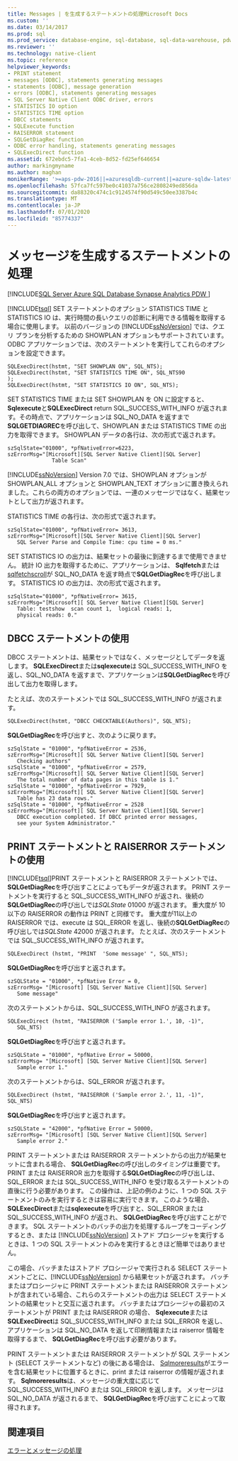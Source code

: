 ```yaml
---
title: Messages | を生成するステートメントの処理Microsoft Docs
ms.custom: ''
ms.date: 03/14/2017
ms.prod: sql
ms.prod_service: database-engine, sql-database, sql-data-warehouse, pdw
ms.reviewer: ''
ms.technology: native-client
ms.topic: reference
helpviewer_keywords:
- PRINT statement
- messages [ODBC], statements generating messages
- statements [ODBC], message generation
- errors [ODBC], statements generating messages
- SQL Server Native Client ODBC driver, errors
- STATISTICS IO option
- STATISTICS TIME option
- DBCC statements
- SQLExecute function
- RAISERROR statement
- SQLGetDiagRec function
- ODBC error handling, statements generating messages
- SQLExecDirect function
ms.assetid: 672ebdc5-7fa1-4ceb-8d52-fd25ef646654
author: markingmyname
ms.author: maghan
monikerRange: '>=aps-pdw-2016||=azuresqldb-current||=azure-sqldw-latest||>=sql-server-2016||=sqlallproducts-allversions||>=sql-server-linux-2017||=azuresqldb-mi-current'
ms.openlocfilehash: 57fca7fc597be0c41037a756ce2808249ed856da
ms.sourcegitcommit: da88320c474c1c9124574f90d549c50ee3387b4c
ms.translationtype: MT
ms.contentlocale: ja-JP
ms.lasthandoff: 07/01/2020
ms.locfileid: "85774337"
---
```

# <a name="processing-statements-that-generate-messages"></a>メッセージを生成するステートメントの処理
[!INCLUDE[SQL Server Azure SQL Database Synapse Analytics PDW ](../../includes/applies-to-version/sql-asdb-asdbmi-asdw-pdw.md)]

  [!INCLUDE[tsql](../../includes/tsql-md.md)] SET ステートメントのオプション STATISTICS TIME と STATISTICS IO は、実行時間の長いクエリの診断に利用できる情報を取得する場合に使用します。 以前のバージョンの [!INCLUDE[ssNoVersion](../../includes/ssnoversion-md.md)] では、クエリ プランを分析するための SHOWPLAN オプションもサポートされています。 ODBC アプリケーションでは、次のステートメントを実行してこれらのオプションを設定できます。  
  
```  
SQLExecDirect(hstmt, "SET SHOWPLAN ON", SQL_NTS);  
SQLExecDirect(hstmt, "SET STATISTICS TIME ON", SQL_NTS90  
);  
SQLExecDirect(hstmt, "SET STATISTICS IO ON", SQL_NTS);  
```  
  
 SET STATISTICS TIME または SET SHOWPLAN を ON に設定すると、 **Sqlexecute**と**SQLExecDirect** return SQL_SUCCESS_WITH_INFO が返されます。その時点で、アプリケーションは SQL_NO_DATA を返すまで**SQLGETDIAGREC**を呼び出して、SHOWPLAN または STATISTICS TIME の出力を取得できます。 SHOWPLAN データの各行は、次の形式で返されます。  
  
```  
szSqlState="01000", *pfNativeError=6223,  
szErrorMsg="[Microsoft][SQL Server Native Client][SQL Server]   
              Table Scan"  
```  
  
 [!INCLUDE[ssNoVersion](../../includes/ssnoversion-md.md)] Version 7.0 では、SHOWPLAN オプションが SHOWPLAN_ALL オプションと SHOWPLAN_TEXT オプションに置き換えられました。これらの両方のオプションでは、一連のメッセージではなく、結果セットとして出力が返されます。  
  
 STATISTICS TIME の各行は、次の形式で返されます。  
  
```  
szSqlState="01000", *pfNativeError= 3613,  
szErrorMsg="[Microsoft][SQL Server Native Client][SQL Server]  
   SQL Server Parse and Compile Time: cpu time = 0 ms."  
```  
  
 SET STATISTICS IO の出力は、結果セットの最後に到達するまで使用できません。 統計 IO 出力を取得するために、アプリケーションは、 **Sqlfetch**または[sqlfetchscroll](../../relational-databases/native-client-odbc-api/sqlfetchscroll.md)が SQL_NO_DATA を返す時点で**SQLGetDiagRec**を呼び出します。 STATISTICS IO の出力は、次の形式で返されます。  
  
```  
szSqlState="01000", *pfNativeError= 3615,  
szErrorMsg="[Microsoft][ SQL Server Native Client][SQL Server]  
   Table: testshow  scan count 1,  logical reads: 1,  
   physical reads: 0."  
```  
  
## <a name="using-dbcc-statements"></a>DBCC ステートメントの使用  
 DBCC ステートメントは、結果セットではなく、メッセージとしてデータを返します。 **SQLExecDirect**または**sqlexecute**は SQL_SUCCESS_WITH_INFO を返し、SQL_NO_DATA を返すまで、アプリケーションは**SQLGetDiagRec**を呼び出して出力を取得します。  
  
 たとえば、次のステートメントでは SQL_SUCCESS_WITH_INFO が返されます。  
  
```  
SQLExecDirect(hstmt, "DBCC CHECKTABLE(Authors)", SQL_NTS);  
```  
  
 **SQLGetDiagRec**を呼び出すと、次のように戻ります。  
  
```  
szSqlState = "01000", *pfNativeError = 2536,  
szErrorMsg="[Microsoft][ SQL Server Native Client][SQL Server]  
   Checking authors"  
szSqlState = "01000", *pfNativeError = 2579,  
szErrorMsg="[Microsoft][ SQL Server Native Client][SQL Server]  
   The total number of data pages in this table is 1."  
szSqlState = "01000", *pfNativeError = 7929,  
szErrorMsg="[Microsoft][ SQL Server Native Client][SQL Server]  
   Table has 23 data rows."  
szSqlState = "01000", *pfNativeError = 2528  
szErrorMsg="[Microsoft][ SQL Server Native Client][SQL Server]  
   DBCC execution completed. If DBCC printed error messages,  
   see your System Administrator."  
```  
  
## <a name="using-print-and-raiserror-statements"></a>PRINT ステートメントと RAISERROR ステートメントの使用  
 [!INCLUDE[tsql](../../includes/tsql-md.md)]PRINT ステートメントと RAISERROR ステートメントでは、 **SQLGetDiagRec**を呼び出すことによってもデータが返されます。 PRINT ステートメントを実行すると SQL_SUCCESS_WITH_INFO が返され、後続の**SQLGetDiagRec**の呼び出しでは*SQLState* 01000 が返されます。 重大度が 10 以下の RAISERROR の動作は PRINT と同様です。 重大度が11以上の RAISERROR では、execute は SQL_ERROR を返し、後続の**SQLGetDiagRec**の呼び出しでは*SQLState* 42000 が返されます。 たとえば、次のステートメントでは SQL_SUCCESS_WITH_INFO が返されます。  
  
```  
SQLExecDirect (hstmt, "PRINT  'Some message' ", SQL_NTS);  
```  
  
 **SQLGetDiagRec**を呼び出すと返されます。  
  
```  
szSQLState = "01000", *pfNative Error = 0,  
szErrorMsg= "[Microsoft] [SQL Server Native Client][SQL Server]  
   Some message"  
```  
  
 次のステートメントからは、SQL_SUCCESS_WITH_INFO が返されます。  
  
```  
SQLExecDirect (hstmt, "RAISERROR ('Sample error 1.', 10, -1)",  
   SQL_NTS)  
```  
  
 **SQLGetDiagRec**を呼び出すと返されます。  
  
```  
szSQLState = "01000", *pfNative Error = 50000,  
szErrorMsg= "[Microsoft] [SQL Server Native Client][SQL Server]  
   Sample error 1."  
```  
  
 次のステートメントからは、SQL_ERROR が返されます。  
  
```  
SQLExecDirect (hstmt, "RAISERROR ('Sample error 2.', 11, -1)", SQL_NTS)  
```  
  
 **SQLGetDiagRec**を呼び出すと返されます。  
  
```  
szSQLState = "42000", *pfNative Error = 50000,  
szErrorMsg= "[Microsoft] [SQL Server Native Client][SQL Server]  
   Sample error 2."  
```  
  
 PRINT ステートメントまたは RAISERROR ステートメントからの出力が結果セットに含まれる場合、 **SQLGetDiagRec**の呼び出しのタイミングは重要です。 PRINT または RAISERROR 出力を取得する**SQLGetDiagRec**の呼び出しは、SQL_ERROR または SQL_SUCCESS_WITH_INFO を受け取るステートメントの直後に行う必要があります。 この操作は、上記の例のように、1 つの SQL ステートメントのみを実行するときは容易に実行できます。 このような場合、 **SQLExecDirect**または**sqlexecute**を呼び出すと、SQL_ERROR または SQL_SUCCESS_WITH_INFO が返され、 **SQLGetDiagRec**を呼び出すことができます。 SQL ステートメントのバッチの出力を処理するループをコーディングするとき、または [!INCLUDE[ssNoVersion](../../includes/ssnoversion-md.md)] ストアド プロシージャを実行するときは、1 つの SQL ステートメントのみを実行するときほど簡単ではありません。  
  
 この場合、バッチまたはストアド プロシージャで実行される SELECT ステートメントごとに、[!INCLUDE[ssNoVersion](../../includes/ssnoversion-md.md)] から結果セットが返されます。 バッチまたはプロシージャに PRINT ステートメントまたは RAISERROR ステートメントが含まれている場合、これらのステートメントの出力は SELECT ステートメントの結果セットと交互に返されます。 バッチまたはプロシージャの最初のステートメントが PRINT または RAISERROR の場合、 **Sqlexecute**または**SQLExecDirect**は SQL_SUCCESS_WITH_INFO または SQL_ERROR を返し、アプリケーションは SQL_NO_DATA を返して印刷情報または raiserror 情報を取得するまで、 **SQLGetDiagRec**を呼び出す必要があります。  
  
 PRINT ステートメントまたは RAISERROR ステートメントが SQL ステートメント (SELECT ステートメントなど) の後にある場合は、 [Sqlmoreresults](../../relational-databases/native-client-odbc-api/sqlmoreresults.md)がエラーを含む結果セットに位置するときに、print または raiserror の情報が返されます。 **Sqlmoreresults**は、メッセージの重大度に応じて SQL_SUCCESS_WITH_INFO または SQL_ERROR を返します。 メッセージは SQL_NO_DATA が返されるまで、 **SQLGetDiagRec**を呼び出すことによって取得されます。  
  
## <a name="see-also"></a>関連項目  
 [エラーとメッセージの処理](../../relational-databases/native-client-odbc-error-messages/handling-errors-and-messages.md)  
  
  

